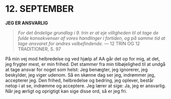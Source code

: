 # 12. SEPTEMBER

**JEG ER ANSVARLIG**

> *For det åndelige grundlag i 9. trin er at eje villigheden til at tage de fulde konsekvenser af vores handlinger i fortiden, og på samme tid at tage ansvaret for andres velbefindende.*
> — 12 TRIN OG 12 TRADITIONER, S. 97

På min vej mod helbredelse og ved hjælp af AA går det op for mig, at det, jeg frygter mest, er min frihed. Det stammer fra min tilbøjelighed til at undgå at tage ansvar for noget som helst: Jeg benægter, jeg ignorerer, jeg beskylder, jeg viger udenom. Så en skønne dag ser jeg, indrømmer jeg, accepterer jeg. Den frihed, helbredelse og bedring, jeg oplever, består netop i at se, indrømme og acceptere. Jeg lærer at sige: Ja, jeg er ansvarlig. Når jeg ærligt og oprigtigt kan sige disse ord, så er jeg fri.
